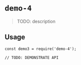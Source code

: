 # `demo-4`

> TODO: description

## Usage

```
const demo3 = require('demo-4');

// TODO: DEMONSTRATE API
```
